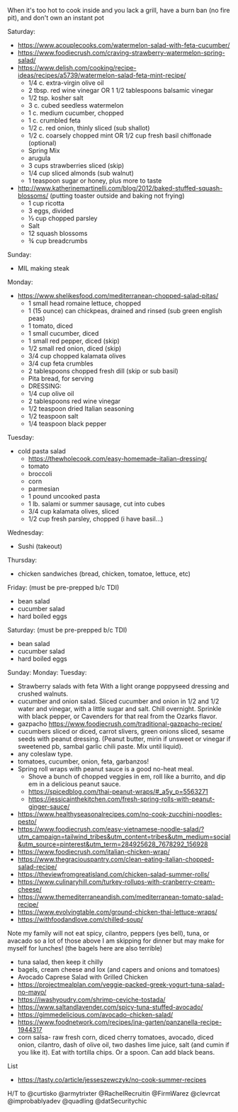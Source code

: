 When it's too hot to cook inside and you lack a grill, have a burn ban (no fire pit), and don't own an instant pot

Saturday:
* https://www.acouplecooks.com/watermelon-salad-with-feta-cucumber/
* https://www.foodiecrush.com/craving-strawberry-watermelon-spring-salad/
* https://www.delish.com/cooking/recipe-ideas/recipes/a5739/watermelon-salad-feta-mint-recipe/
  * 1/4 c. extra-virgin olive oil
  * 2 tbsp. red wine vinegar OR 1 1/2 tablespoons balsamic vinegar
  * 1/2 tsp. kosher salt
  * 3 c. cubed seedless watermelon
  * 1 c. medium cucumber, chopped
  * 1 c. crumbled feta
  * 1/2 c. red onion, thinly sliced (sub shallot)
  * 1/2 c. coarsely chopped mint OR 1/2 cup fresh basil chiffonade (optional)
  * Spring Mix
  * arugula
  * 3 cups strawberries sliced (skip)
  * 1/4 cup sliced almonds (sub walnut)
  * 1 teaspoon sugar or honey, plus more to taste
* http://www.katherinemartinelli.com/blog/2012/baked-stuffed-squash-blossoms/ (putting toaster outside and baking not frying)
  * 1 cup ricotta
  * 3 eggs, divided
  * ⅓ cup chopped parsley
  * Salt
  * 12 squash blossoms
  * ¾ cup breadcrumbs

Sunday:
* MIL making steak

Monday:
* https://www.shelikesfood.com/mediterranean-chopped-salad-pitas/
  * 1 small head romaine lettuce, chopped
  * 1 (15 ounce) can chickpeas, drained and rinsed (sub green english peas)
  * 1 tomato, diced
  * 1 small cucumber, diced
  * 1 small red pepper, diced (skip)
  * 1/2 small red onion, diced (skip)
  * 3/4 cup chopped kalamata olives
  * 3/4 cup feta crumbles
  * 2 tablespoons chopped fresh dill (skip or sub basil)
  * Pita bread, for serving
  * DRESSING:
  * 1/4 cup olive oil
  * 2 tablespoons red wine vinegar
  * 1/2 teaspoon dried Italian seasoning
  * 1/2 teaspoon salt
  * 1/4 teaspoon black pepper

Tuesday:
* cold pasta salad
  * https://thewholecook.com/easy-homemade-italian-dressing/
  * tomato
  * broccoli
  * corn
  * parmesian
  * 1 pound uncooked pasta
  * 1 lb. salami or summer sausage, cut into cubes
  * 3/4 cup kalamata olives, sliced
  * 1/2 cup fresh parsley, chopped (i have basil...)

Wednesday:
* Sushi (takeout)

Thursday:
* chicken sandwiches (bread, chicken, tomatoe, lettuce, etc)

Friday: (must be pre-prepped b/c TDI)
* bean salad
* cucumber salad
* hard boiled eggs

Saturday: (must be pre-prepped b/c TDI)
* bean salad
* cucumber salad
* hard boiled eggs

Sunday:
Monday:
Tuesday:

* Strawberry salads with feta With a light orange poppyseed dressing and crushed walnuts.
* cucumber and onion salad. Sliced cucumber and onion in 1/2 and 1/2 water and vinegar, with a little sugar and salt. Chill overnight. Sprinkle with black pepper, or Cavenders for that real from the Ozarks flavor.
* gazpacho https://www.foodiecrush.com/traditional-gazpacho-recipe/
* cucumbers sliced or diced, carrot slivers, green onions sliced, sesame seeds with peanut dressing. (Peanut butter, mirin if unsweet or vinegar if sweetened pb, sambal garlic chili paste. Mix until liquid).
* any coleslaw type.
* tomatoes, cucumber, onion, feta, garbanzos!
* Spring roll wraps with peanut sauce is a good no-heat meal. 
  * Shove a bunch of chopped veggies in em, roll like a burrito, and dip em in a delicious peanut sauce. 
  * https://spicedblog.com/thai-peanut-wraps/#_a5y_p=5563271 
  * https://jessicainthekitchen.com/fresh-spring-rolls-with-peanut-ginger-sauce/
* https://www.healthyseasonalrecipes.com/no-cook-zucchini-noodles-pesto/
* https://www.foodiecrush.com/easy-vietnamese-noodle-salad/?utm_campaign=tailwind_tribes&utm_content=tribes&utm_medium=social&utm_source=pinterest&utm_term=284925628_7678292_156928
* https://www.foodiecrush.com/italian-chicken-wrap/
* https://www.thegraciouspantry.com/clean-eating-italian-chopped-salad-recipe/
* https://theviewfromgreatisland.com/chicken-salad-summer-rolls/
* https://www.culinaryhill.com/turkey-rollups-with-cranberry-cream-cheese/
* https://www.themediterraneandish.com/mediterranean-tomato-salad-recipe/
* https://www.evolvingtable.com/ground-chicken-thai-lettuce-wraps/
* https://withfoodandlove.com/chilled-soup/

Note my family will not eat spicy, cilantro, peppers (yes bell), tuna, or avacado so a lot of those above I am skipping for dinner but may make for myself for lunches! (the bagels here are also terrible)
* tuna salad, then keep it chilly 
* bagels, cream cheese and lox (and capers and onions and tomatoes)
* Avocado Caprese Salad with Grilled Chicken
* https://projectmealplan.com/veggie-packed-greek-yogurt-tuna-salad-no-mayo/
* https://iwashyoudry.com/shrimp-ceviche-tostada/
* https://www.saltandlavender.com/spicy-tuna-stuffed-avocado/
* https://gimmedelicious.com/avocado-chicken-salad/
* https://www.foodnetwork.com/recipes/ina-garten/panzanella-recipe-1944317
* corn salsa- raw fresh corn, diced cherry tomatoes, avocado, diced onion, cilantro, dash of olive oil, two dashes lime juice, salt (and cumin if you like it). Eat with tortilla chips. Or a spoon. Can add black beans.

List
* https://tasty.co/article/jesseszewczyk/no-cook-summer-recipes

H/T to @curtisko @armytrixter @RachelRecruitin @FirmWarez @clevrcat @improbablyadev @quadling @datSecuritychic
